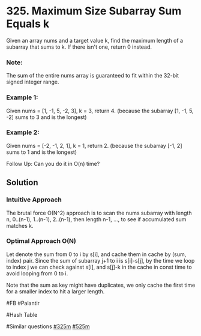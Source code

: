 # 325. Maximum Size Subarray Sum Equals k

Given an array nums and a target value k, find the maximum length of a subarray that sums to k. If there isn't one, return 0 instead.

### Note:
The sum of the entire nums array is guaranteed to fit within the 32-bit signed integer range.

### Example 1:
Given nums = [1, -1, 5, -2, 3], k = 3,
return 4. (because the subarray [1, -1, 5, -2] sums to 3 and is the longest)

### Example 2:
Given nums = [-2, -1, 2, 1], k = 1,
return 2. (because the subarray [-1, 2] sums to 1 and is the longest)

Follow Up:
Can you do it in O(n) time?

## Solution
### Intuitive Approach
The brutal force O(N^2) approach is to scan the nums subarray with length n, 0..(n-1), 1..(n-1), 2..(n-1), then length n-1, ..., to see if accumulated sum matches k.

### Optimal Approach O(N)
Let denote the sum from 0 to i by s[i], and cache them in cache by (sum, index) pair. Since the sum of subarray j+1 to i is s[i]-s[j], by the time we loop to index j we can check against s[i], and s[j]-k in the cache in const time to avoid looping from 0 to i.

Note that the sum as key might have duplicates, we only cache the first time for a smaller index to hit a larger length. 

#FB #Palantir

#Hash Table

#Similar questions [#325m](../p325m/README.md) [#525m](../p525m/README.md)